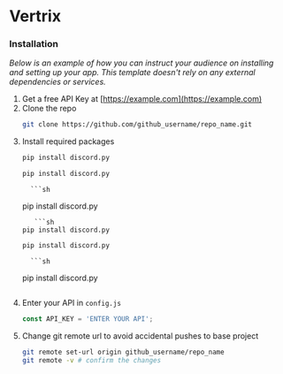 # Vertrix

### Installation

_Below is an example of how you can instruct your audience on installing and setting up your app. This template doesn't rely on any external dependencies or services._

1. Get a free API Key at [https://example.com](https://example.com)
2. Clone the repo
   ```sh
   git clone https://github.com/github_username/repo_name.git
   ```
3. Install required packages
   ```sh
   pip install discord.py
   ```
      ```sh
   pip install discord.py
   ```
         ```sh
   pip install discord.py
   ```
      ```sh
   pip install discord.py
   ```
      ```sh
   pip install discord.py
   ```
         ```sh
   pip install discord.py
   ```
   
4. Enter your API in `config.js`
   ```js
   const API_KEY = 'ENTER YOUR API';
   ```
5. Change git remote url to avoid accidental pushes to base project
   ```sh
   git remote set-url origin github_username/repo_name
   git remote -v # confirm the changes
   ```
